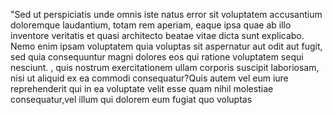 "Sed ut perspiciatis unde omnis iste natus error sit voluptatem
accusantium doloremque laudantium, totam rem aperiam, eaque ipsa quae
ab illo inventore veritatis et quasi architecto beatae vitae dicta
sunt explicabo. Nemo enim ipsam voluptatem quia voluptas sit 
aspernatur aut odit aut fugit, sed quia consequuntur magni dolores 
eos qui ratione voluptatem sequi nesciunt. , quis nostrum 
exercitationem ullam corporis suscipit laboriosam, nisi ut aliquid ex 
ea commodi consequatur?Quis autem vel eum iure reprehenderit qui in
ea voluptate velit esse quam nihil molestiae consequatur,vel illum 
qui dolorem eum fugiat quo voluptas 